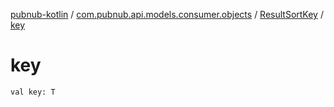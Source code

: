 [pubnub-kotlin](../../index.md) / [com.pubnub.api.models.consumer.objects](../index.md) / [ResultSortKey](index.md) / [key](./key.md)

# key

`val key: T`